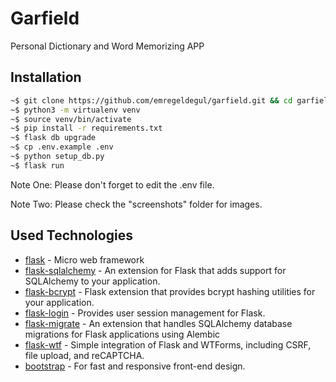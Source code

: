 # Garfield
Personal Dictionary and Word Memorizing APP

## Installation

```bash
~$ git clone https://github.com/emregeldegul/garfield.git && cd garfield
~$ python3 -m virtualenv venv
~$ source venv/bin/activate
~$ pip install -r requirements.txt
~$ flask db upgrade
~$ cp .env.example .env
~$ python setup_db.py
~$ flask run
```

Note One: Please don't forget to edit the .env file.

Note Two: Please check the "screenshots" folder for images.

## Used Technologies

* [flask] - Micro web framework
* [flask-sqlalchemy] - An extension for Flask that adds support for SQLAlchemy to your application.
* [flask-bcrypt] - Flask extension that provides bcrypt hashing utilities for your application.
* [flask-login] - Provides user session management for Flask.
* [flask-migrate] - An extension that handles SQLAlchemy database migrations for Flask applications using Alembic
* [flask-wtf] - Simple integration of Flask and WTForms, including CSRF, file upload, and reCAPTCHA.
* [bootstrap] -  For fast and responsive front-end design.


[flask]: <http://flask.pocoo.org>
[flask-sqlalchemy]: <https://flask-sqlalchemy.palletsprojects.com/en/2.x>
[flask-bcrypt]: <https://flask-bcrypt.readthedocs.io/en/latest>
[flask-login]: <https://flask-login.readthedocs.io/en/latest>
[flask-wtf]: <https://flask-wtf.readthedocs.io/en/stable>
[flask-Migrate]: <https://flask-migrate.readthedocs.io/en/latest/>
[bootstrap]: <https://getbootstrap.com/>